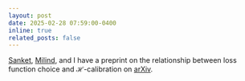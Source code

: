 ```yaml
---
layout: post
date: 2025-02-28 07:59:00-0400
inline: true
related_posts: false
---
```


[Sanket](https://sanketkshah.github.io), [Milind](https://teamcore.seas.harvard.edu/tambe/), and I have a preprint on the relationship between loss function choice and $\mathcal{H}$-calibration on [arXiv](https://arxiv.org/abs/2502.19522).
